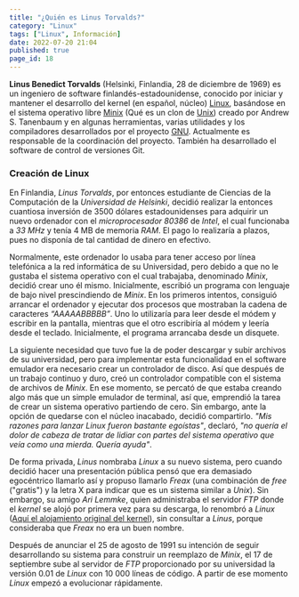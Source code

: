 ```yaml
---
title: "¿Quién es Linus Torvalds?"
category: "Linux"
tags: ["Linux", Información]
date: 2022-07-20 21:04
published: true
page_id: 18
---
```


**Linus Benedict Torvalds** (Helsinki, Finlandia, 28 de diciembre de 1969) es un ingeniero de software finlandés-estadounidense, conocido por iniciar y mantener el desarrollo del kernel (en español, núcleo) <a href="Que-es-GNU-Linux">Linux</a>, basándose en el sistema operativo libre <a href="Que-es-Minix">Minix</a> (Qué es un clon de <a href="Que-es-Unix">Unix</a>) creado por Andrew S. Tanenbaum y en algunas herramientas, varias utilidades y los compiladores desarrollados por el proyecto <a href="Que-es-GNU">GNU</a>. Actualmente es responsable de la coordinación del proyecto. También ha desarrollado el software de control de versiones Git.

### Creación de Linux

En Finlandia, *Linus Torvalds*, por entonces estudiante de Ciencias de la Computación de la *Universidad de Helsinki*, decidió realizar la entonces cuantiosa inversión de 3500 dólares estadounidenses para adquirir un nuevo ordenador con el *microprocesador 80386* de *Intel*, el cual funcionaba a *33 MHz* y tenía 4 MB de memoria *RAM*. El pago lo realizaría a plazos, pues no disponía de tal cantidad de dinero en efectivo.

Normalmente, este ordenador lo usaba para tener acceso por línea telefónica a la red informática de su Universidad, pero debido a que no le gustaba el sistema operativo con el cual trabajaba, denominado *Minix*, decidió crear uno él mismo. Inicialmente, escribió un programa con lenguaje de bajo nivel prescindiendo de *Minix*. En los primeros intentos, consiguió arrancar el ordenador y ejecutar dos procesos que mostraban la cadena de caracteres *“AAAAABBBBB”*. Uno lo utilizaría para leer desde el módem y escribir en la pantalla, mientras que el otro escribiría al módem y leería desde el teclado. Inicialmente, el programa arrancaba desde un disquete.

La siguiente necesidad que tuvo fue la de poder descargar y subir archivos de su universidad, pero para implementar esta funcionalidad en el software emulador era necesario crear un controlador de disco. Así que después de un trabajo continuo y duro, creó un controlador compatible con el sistema de archivos de *Minix*. En ese momento, se percató de que estaba creando algo más que un simple emulador de terminal, así que, emprendió la tarea de crear un sistema operativo partiendo de cero. Sin embargo, ante la opción de quedarse con el núcleo inacabado, decidió compartirlo. *"Mis razones para lanzar Linux fueron bastante egoístas"*, declaró, *"no quería el dolor de cabeza de tratar de lidiar con partes del sistema operativo que veía como una mierda. Quería ayuda"*.

De forma privada, *Linus* nombraba *Linux* a su nuevo sistema, pero cuando decidió hacer una presentación pública pensó que era demasiado egocéntrico llamarlo así y propuso llamarlo *Freax* (una combinación de *free* ("gratis") y la letra X para indicar que es un sistema similar a *Unix*). Sin embargo, su amigo *Ari Lemmke*, quien administraba el servidor *FTP* donde el *kernel* se alojó por primera vez para su descarga, lo renombró a *Linux* (<a href="https://ftp.funet.fi/pub/Linux/" target="_blank">Aquí el alojamiento original del kernel</a>), sin consultar a *Linus*, porque consideraba que *Freax* no era un buen nombre.

Después de anunciar el 25 de agosto de 1991 su intención de seguir desarrollando su sistema para construir un reemplazo de *Minix*, el 17 de septiembre sube al servidor de *FTP* proporcionado por su universidad la versión 0.01 de *Linux* con 10 000 líneas de código. A partir de ese momento *Linux* empezó a evolucionar rápidamente.
